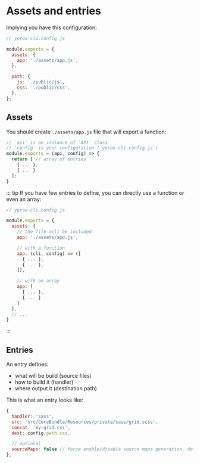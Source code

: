 # Assets and entries

Implying you have this configuration:

```js
// yprox-cli.config.js

module.exports = {
  assets: {
    app: './assets/app.js',
  },

  path: {
    js: './public/js',
    css: './public/css',
  },
};
```

## Assets

You should create `./assets/app.js` file that will export a function:

```js
// `api` is an instance of `API` class
// `config` is your configuration (`yprox-cli.config.js`)
module.exports = (api, config) => {
  return [ // array of entries
    { ... },
    { ... }
  ];
}
```

::: tip
If you have few entries to define, you can directly use a function or even an array:

```js
// yprox-cli.config.js

module.exports = {
  assets: {
    // the file will be included
    app: './assets/app.js',

    // with a function
    app: (cli, config) => ([
      { ... },
      { ... },
    ]),

    // with an array
    app: [
      { ... },
      { ... }
    ]
  },
  // ...
}
```

:::

## Entries

An entry defines:

- what will be build (source files)
- how to build it (handler)
- where output it (destination path)

This is what an entry looks like:

```js
{
  handler: 'sass',
  src: 'src/CoreBundle/Resources/private/sass/grid.scss',
  concat: 'my-grid.css',
  dest: config.path.css,

  // optional
  sourceMaps: false // force enable/disable source maps generation, default to `api.isProduction()`
},
```
